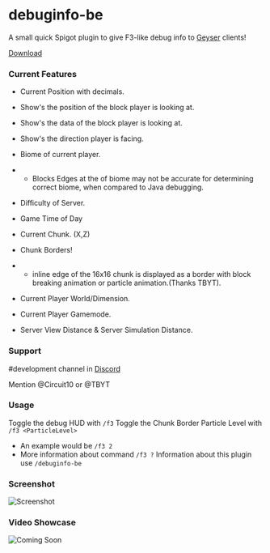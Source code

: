 # debuginfo-be
A small quick Spigot plugin to give F3-like debug info to [Geyser](https://github.com/GeyserMC/Geyser) clients!

[Download](https://github.com/Heath123/debuginfo-be/releases/latest)

### Current Features
- Current Position with decimals.

- Show's the position of the block player is looking at.

- Show's the data of the block player is looking at.

- Show's the direction player is facing.

- Biome of current player.
- - Blocks Edges at the of biome may not be accurate for determining correct biome, when compared to Java debugging.

- Difficulty of Server.

- Game Time of Day

- Current Chunk. (X,Z)

- Chunk Borders! 
- - inline edge of the 16x16 chunk is displayed as a border with block breaking animation or particle animation.(Thanks TBYT).

- Current Player World/Dimension.

- Current Player Gamemode.

- Server View Distance & Server Simulation Distance.

### Support
#development channel in [Discord](https://discord.geysermc.org/)

Mention @Circuit10 or @TBYT

### Usage

Toggle the debug HUD with `/f3`
Toggle the Chunk Border Particle Level with `/f3 <ParticleLevel>`
- An example would be `/f3 2`
- More information about command `/f3 ?`
Information about this plugin use `/debuginfo-be`

### Screenshot 

![Screenshot](https://user-images.githubusercontent.com/48810871/202431633-88617526-3171-43e6-9200-20146c5066b5.JPG)

### Video Showcase

![Coming Soon](https://github.com/Heath123/debuginfo-be)
